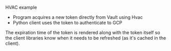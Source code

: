 HVAC example

- Program acquires a new token directly from Vault using Hvac
- Python client uses the token to authenticate to GCP

The expiration time of the token is rendered along with the token itself so the client libraries know when it needs to be refreshed (as it's cached in the client).